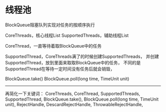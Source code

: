 # 线程池

BlockQueue阻塞队列实现对任务的按顺序执行

CoreThreads，核心线程List<Thread>
SupportedThreads，辅助线程List<Thread>

CoreThread，一直等待着取BlockQueue中的任务

SupportedThread，CoreThreads满了的时候创建SupportedThreads，
并创建SupportedThread，放到里面来取取BlockQueue中的任务，
不同的是SupportedThread在等待一定时间没有任务后就会销毁，

BlockQueue.take()
BlockQueue.poll(long time, TimeUnit unit)

---
再简化一下关键词：
CoreThreads, CoreThread, SupportedThreads, SupportedThread,
BlockQueue.take(), BlockQueue.poll(long time, TimeUnit unit),
RejectHandle, DescardRejectHandle, ThrowableRejectHandle,